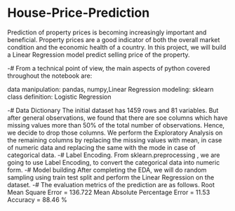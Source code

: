# House-Price-Prediction
 Prediction of property prices is becoming increasingly important and beneficial. Property prices are a good indicator of both the overall market condition and the economic health of a country. In this project, we will build a Linear Regression model predict selling price of the property.

-# From a technical point of view, the main aspects of python covered throughout the notebook are:

data manipulation: pandas, numpy,Linear Regression
modeling: sklearn
class definition: Logistic Regression



-# Data Dictionary
The initial dataset has 1459 rows and 81 variables. But after general observations, we found that there are soe columns which have missing values more than 50% of the total number of observations. Hence, we decide to drop those columns.
We perform the Exploratory Analysis on the remaining columns by replacing the missing values with mean, in case of numeric data and replacing the same with the mode in case of categorical data. 
-# Label Encoding.
From sklearn.preprocessing , we are going to use Label Encoding, to convert the categorical data into numeric form. 
-# Model building
After completing the EDA, we will do random sampling using train test split and perform the Linear Regression on the dataset. 
-# The evaluation metrics of the prediction are as follows.
Root Mean Square Error = 136.722
Mean Absolute Percentage Error = 11.53
Accuracy = 88.46 %
